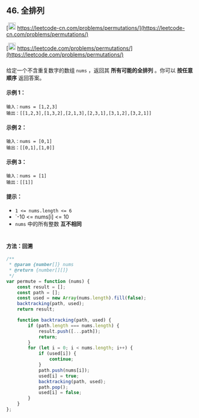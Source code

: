 ## 46. 全排列

[<img src="https://static.leetcode-cn.com/cn-mono-assets/production/assets/logo-dark-cn.c42314a8.svg" height="20" /> https://leetcode-cn.com/problems/permutations/](https://leetcode-cn.com/problems/permutations/)

[<img src="https://assets.leetcode.com/static_assets/public/webpack_bundles/images/logo-dark.e99485d9b.svg" height="20"/> https://leetcode.com/problems/permutations/](https://leetcode.com/problems/permutations/)

###

给定一个不含重复数字的数组 `nums` ，返回其 **所有可能的全排列** 。你可以 **按任意顺序** 返回答案。

#### 示例 1：

```
输入：nums = [1,2,3]
输出：[[1,2,3],[1,3,2],[2,1,3],[2,3,1],[3,1,2],[3,2,1]]
```

#### 示例 2：

```
输入：nums = [0,1]
输出：[[0,1],[1,0]]
```

#### 示例 3：

```
输入：nums = [1]
输出：[[1]]
```

#### 提示：

-   `1 <= nums.length <= 6`
-   `-10 <= nums[i] <= 10
-   `nums` 中的所有整数 **互不相同**

#

#### 方法：回溯

```js
/**
 * @param {number[]} nums
 * @return {number[][]}
 */
var permute = function (nums) {
    const result = [];
    const path = [];
    const used = new Array(nums.length).fill(false);
    backtracking(path, used);
    return result;

    function backtracking(path, used) {
        if (path.length === nums.length) {
            result.push([...path]);
            return;
        }
        for (let i = 0; i < nums.length; i++) {
            if (used[i]) {
                continue;
            }
            path.push(nums[i]);
            used[i] = true;
            backtracking(path, used);
            path.pop();
            used[i] = false;
        }
    }
};
```

